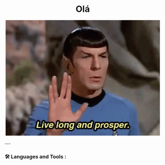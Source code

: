 <h1 align="center"> Olá </h1>

<p align="center">
  <img src="fun/spock-star-trek.gif" />
</p>
---

### :hammer_and_wrench: Languages and Tools :
